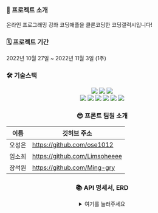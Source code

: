 ##     
### 🙌 프로젝트 소개

온라인 프로그래밍 강좌 코딩애플을 클론코딩한 코딩갤럭시입니다!


### 🗓 프로젝트 기간
2022년 10월 27일 ~ 2022년 11월 3일 (1주)

### 🛠 기술스택

<div align=center> 
<img src="https://img.shields.io/badge/html5-E34F26?style=for-the-badge&logo=html5&logoColor=white"> 
<img src="https://img.shields.io/badge/css-1572B6?style=for-the-badge&logo=css3&logoColor=white"> 
<img src="https://img.shields.io/badge/javascript-F7DF1E?style=for-the-badge&logo=javascript&logoColor=black"> 
<br>
  
<img src="https://img.shields.io/badge/react-61DAFB?style=for-the-badge&logo=react&logoColor=black"> 
<img src="https://img.shields.io/badge/redux-764ABC?style=for-the-badge&logo=redux&logoColor=white">
<img src="https://img.shields.io/badge/redux―toolkit-4D148C?style=for-the-badge&logo=redux&logoColor=white">
<img src="https://img.shields.io/badge/Context api-191A1B?style=for-the-badge&logo=react&logoColor=white">
<img src="https://img.shields.io/badge/react―router-CA4245?style=for-the-badge&logo=reactrouter&logoColor=black"> 
<img src="https://img.shields.io/badge/redux―thunk-512BD4?style=for-the-badge&logo=redux&logoColor=white">

### 😎 프론트 팀원 소개

이름 | 깃허브 주소 |
---|---|
오성은 | https://github.com/ose1012
임소희 |	https://github.com/Limsoheeee
장석원 | https://github.com/Ming-gry

### 📚 API 명세서, ERD

<details>
<summary>여기를 눌러주세요</summary>
<div markdown="1">

<br>

[노션으로 열기](https://www.notion.so/6-SA-c02a0e2736ed42128c530350b1c4d153)

</div>
</details>
<br>
